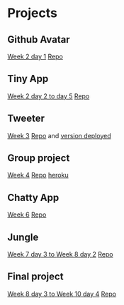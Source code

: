 # Projects

## Github Avatar
  [Week 2 day 1](/week_02/day_01)
  [Repo](https://github.com/vshibukawa/github-avatar-downloader)

## Tiny App
  [Week 2 day 2 to day 5](/week_02)
  [Repo](https://github.com/vshibukawa/tiny-app)

## Tweeter
  [Week 3](week_03)
  [Repo](https://github.com/vshibukawa/tweeter) and [version deployed](https://stormy-harbor-99529.herokuapp.com/)

## Group project
  [Week 4](week_04)
  [Repo](https://github.com/basktballer/TheWallMidterm)
  [heroku](https://arcane-everglades-65581.herokuapp.com/)

## Chatty App
  [Week 6](week_06)
  [Repo]()

## Jungle
  [Week 7 day 3 to ](week_07) [Week 8 day 2](week_08)
  [Repo]()

## Final project
  [Week 8 day 3 to ](week_08) [Week 10 day 4](week_10)
  [Repo]()
